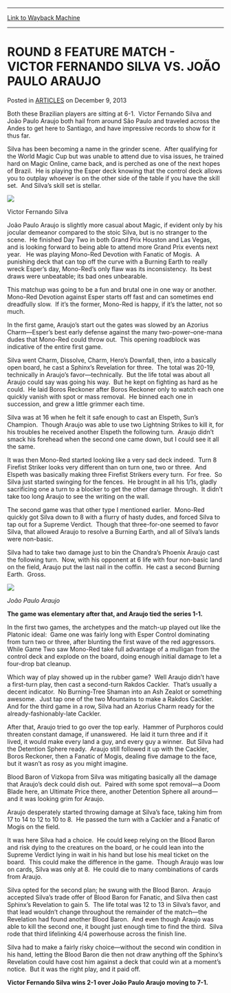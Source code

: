 
---
[Link to Wayback Machine](https://web.archive.org/web/20170322231048/http://magic.wizards.com/en/articles/archive/round-8-feature-match-victor-fernando-silva-vs-joao-paulo-araujo-2013-12-09)

[_metadata_:description]:- "Both these Brazilian players are sitting at 6-1.  Victor Fernando Silva and João Paulo Araujo both hail from around São Paulo and traveled across the Andes to get here to Santiago, and have impressive records to show for it thus far."
[_metadata_:generator]:- "Drupal 7 (http://drupal.org)"
[_metadata_:node]:- "119241"
[_metadata_:publish_date]:- "2013-12-09"
[_metadata_:source]:- "div-main-content"
[_metadata_:title]:- "ROUND 8 FEATURE MATCH - VICTOR FERNANDO SILVA VS. JOÃO PAULO ARAUJO"
[_metadata_:wayback_capture_timestamp]:- "2017-03-22 23:10:48"
[_metadata_:wayback_raw_url]:- "https://web.archive.org/web/20170322231048id_/http://magic.wizards.com/en/articles/archive/round-8-feature-match-victor-fernando-silva-vs-joao-paulo-araujo-2013-12-09"
[_metadata_:wayback_url]:- "http://magic.wizards.com/en/articles/archive/round-8-feature-match-victor-fernando-silva-vs-joao-paulo-araujo-2013-12-09"
---


ROUND 8 FEATURE MATCH - VICTOR FERNANDO SILVA VS. JOÃO PAULO ARAUJO
===================================================================



 Posted in [ARTICLES](/en/articles)
 on December 9, 2013 










Both these Brazilian players are sitting at 6-1.  Victor Fernando Silva and João Paulo Araujo both hail from around São Paulo and traveled across the Andes to get here to Santiago, and have impressive records to show for it thus far.  
  

Silva has been becoming a name in the grinder scene.  After qualifying for the World Magic Cup but was unable to attend due to visa issues, he trained hard on Magic Online, came back, and is perched as one of the next hopes of Brazil.  He is playing the Esper deck knowing that the control deck allows you to outplay whoever is on the other side of the table if you have the skill set.  And Silva’s skill set is stellar.


![](https://media.wizards.com/legacy/mtg/images/daily/events/gpsnt13/r8_silva.jpg)


Victor Fernando Silva


  

João Paulo Araujo is slightly more casual about Magic, if evident only by his jocular demeanor compared to the stoic Silva, but is no stranger to the scene.  He finished Day Two in both Grand Prix Houston and Las Vegas, and is looking forward to being able to attend more Grand Prix events next year.   He was playing Mono-Red Devotion with Fanatic of Mogis.  A punishing deck that can top off the curve with a Burning Earth to really wreck Esper’s day, Mono-Red’s only flaw was its inconsistency.  Its best draws were unbeatable; its bad ones unbearable.  
  

This matchup was going to be a fun and brutal one in one way or another.  Mono-Red Devotion against Esper starts off fast and can sometimes end dreadfully slow.  If it’s the former, Mono-Red is happy, if it’s the latter, not so much.  
  

In the first game, Araujo’s start out the gates was slowed by an Azorius Charm—Esper’s best early defense against the many two-power–one-mana dudes that Mono-Red could throw out.  This opening roadblock was indicative of the entire first game.  
  

Silva went Charm, Dissolve, Charm, Hero’s Downfall, then, into a basically open board, he cast a Sphinx’s Revelation for three.  The total was 20-19, technically in Araujo’s favor—technically.  But the life total was about all Araujo could say was going his way.  But he kept on fighting as hard as he could.  He laid Boros Reckoner after Boros Reckoner only to watch each one quickly vanish with spot or mass removal.  He binned each one in succession, and grew a little grimmer each time.  
  

Silva was at 16 when he felt it safe enough to cast an Elspeth, Sun’s Champion.  Though Araujo was able to use two Lightning Strikes to kill it, for his troubles he received another Elspeth the following turn.  Araujo didn’t smack his forehead when the second one came down, but I could see it all the same.  
  

It was then Mono-Red started looking like a very sad deck indeed.  Turn 8 Firefist Striker looks very different than on turn one, two or three.  And Elspeth was basically making three Firefist Strikers every turn.  For free.  So Silva just started swinging for the fences.  He brought in all his 1/1s, gladly sacrificing one a turn to a blocker to get the other damage through.  It didn’t take too long Araujo to see the writing on the wall.  
  

The second game was that other type I mentioned earlier.  Mono-Red quickly got Silva down to 8 with a flurry of hasty dudes, and forced Silva to tap out for a Supreme Verdict.  Though that three-for-one seemed to favor Silva, that allowed Araujo to resolve a Burning Earth, and all of Silva’s lands were non-basic.  
  

Silva had to take two damage just to bin the Chandra’s Phoenix Araujo cast the following turn.  Now, with his opponent at 6 life with four non-basic land on the field, Araujo put the last nail in the coffin.  He cast a second Burning Earth.  Gross.


![](https://media.wizards.com/legacy/mtg/images/daily/events/gpsnt13/r8_araujo.jpg)


*João Paulo Araujo*   
  
**The game was elementary after that, and Araujo tied the series 1-1.**  
  

In the first two games, the archetypes and the match-up played out like the Platonic ideal:  Game one was fairly long with Esper Control dominating from turn two or three, after blunting the first wave of the red aggressors.  While Game Two saw Mono-Red take full advantage of a mulligan from the control deck and explode on the board, doing enough initial damage to let a four-drop bat cleanup.  
  

Which way of play showed up in the rubber game?  Well Araujo didn’t have a first-turn play, then cast a second-turn Rakdos Cackler.  That’s usually a decent indicator.  No Burning-Tree Shaman into an Ash Zealot or something awesome.  Just tap one of the two Mountains to make a Rakdos Cackler.  And for the third game in a row, Silva had an Azorius Charm ready for the already-fashionably-late Cackler.  
  

After that, Araujo tried to go over the top early.  Hammer of Purphoros could threaten constant damage, if unanswered.  He laid it turn three and if it lived, it would make every land a guy, and every guy a winner.  But Silva had the Detention Sphere ready.  Araujo still followed it up with the Cackler, Boros Reckoner, then a Fanatic of Mogis, dealing five damage to the face, but it wasn’t as rosy as you might imagine.  
  

Blood Baron of Vizkopa from Silva was mitigating basically all the damage that Araujo’s deck could dish out.  Paired with some spot removal—a Doom Blade here, an Ultimate Price there, another Detention Sphere all around—and it was looking grim for Araujo.   
  

Araujo desperately started throwing damage at Silva’s face, taking him from 17 to 14 to 12 to 10 to 8.  He passed the turn with a Cackler and a Fanatic of Mogis on the field.  
  

It was here Silva had a choice.  He could keep relying on the Blood Baron and risk dying to the creatures on the board, or he could lean into the Supreme Verdict lying in wait in his hand but lose his meal ticket on the board.  This could make the difference in the game.  Though Araujo was low on cards, Silva was only at 8.  He could die to many combinations of cards from Araujo.  
  

Silva opted for the second plan; he swung with the Blood Baron.  Araujo accepted Silva’s trade offer of Blood Baron for Fanatic, and Silva then cast Sphinx’s Revelation to gain 5.  The life total was 12 to 13 in Silva’s favor, and that lead wouldn’t change throughout the remainder of the match—the Revelation had found another Blood Baron.  And even though Araujo was able to kill the second one, it bought just enough time to find the third.  Silva rode that third lifelinking 4/4 powerhouse across the finish line.  
  

Silva had to make a fairly risky choice—without the second win condition in his hand, letting the Blood Baron die then not draw anything off the Sphinx’s Revelation could have cost him against a deck that could win at a moment’s notice.  But it was the right play, and it paid off.  
  
**Victor Fernando Silva wins 2-1 over João Paulo Araujo moving to 7-1.**  

 







